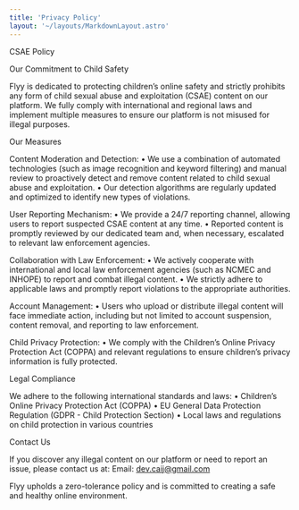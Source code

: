 ```yaml
---
title: 'Privacy Policy'
layout: '~/layouts/MarkdownLayout.astro'
---
```

CSAE Policy

Our Commitment to Child Safety

Flyy is dedicated to protecting children’s online safety and strictly prohibits any form of child sexual abuse and exploitation (CSAE) content on our platform. We fully comply with international and regional laws and implement multiple measures to ensure our platform is not misused for illegal purposes.

Our Measures

Content Moderation and Detection:
•	We use a combination of automated technologies (such as image recognition and keyword filtering) and manual review to proactively detect and remove content related to child sexual abuse and exploitation.
•	Our detection algorithms are regularly updated and optimized to identify new types of violations.

User Reporting Mechanism:
•	We provide a 24/7 reporting channel, allowing users to report suspected CSAE content at any time.
•	Reported content is promptly reviewed by our dedicated team and, when necessary, escalated to relevant law enforcement agencies.

Collaboration with Law Enforcement:
•	We actively cooperate with international and local law enforcement agencies (such as NCMEC and INHOPE) to report and combat illegal content.
•	We strictly adhere to applicable laws and promptly report violations to the appropriate authorities.

Account Management:
•	Users who upload or distribute illegal content will face immediate action, including but not limited to account suspension, content removal, and reporting to law enforcement.

Child Privacy Protection:
•	We comply with the Children’s Online Privacy Protection Act (COPPA) and relevant regulations to ensure children’s privacy information is fully protected.

Legal Compliance

We adhere to the following international standards and laws:
•	Children’s Online Privacy Protection Act (COPPA)
•	EU General Data Protection Regulation (GDPR - Child Protection Section)
•	Local laws and regulations on child protection in various countries

Contact Us

If you discover any illegal content on our platform or need to report an issue, please contact us at:
Email: dev.caij@gmail.com

Flyy upholds a zero-tolerance policy and is committed to creating a safe and healthy online environment.
